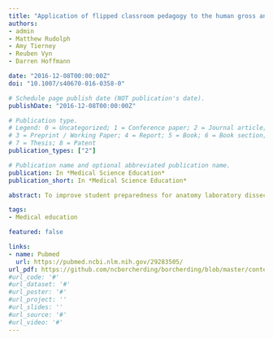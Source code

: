 ```yaml
---
title: "Application of flipped classroom pedagogy to the human gross anatomy laboratory: Student preferences and learning outcomes"
authors:
- admin
- Matthew Rudolph
- Amy Tierney
- Reuben Vyn
- Darren Hoffmann

date: "2016-12-08T00:00:00Z"
doi: "10.1007/s40670-016-0358-0"

# Schedule page publish date (NOT publication's date).
publishDate: "2016-12-08T00:00:00Z"

# Publication type.
# Legend: 0 = Uncategorized; 1 = Conference paper; 2 = Journal article;
# 3 = Preprint / Working Paper; 4 = Report; 5 = Book; 6 = Book section;
# 7 = Thesis; 8 = Patent
publication_types: ["2"]

# Publication name and optional abbreviated publication name.
publication: In *Medical Science Education*
publication_short: In *Medical Science Education*

abstract: To improve student preparedness for anatomy laboratory dissection, the dental gross anatomy laboratory was transformed using flipped classroom pedagogy. Instead of spending class time explaining the procedures and anatomical structures for each laboratory, students were provided online materials to prepare for laboratory on their own. Eliminating in-class preparation provided the opportunity to end each period with integrative group activities that connected laboratory and lecture material and explored clinical correlations. Materials provided for prelaboratory preparation included - custom-made, three-dimensional (3D) anatomy videos, abbreviated dissection instructions, key atlas figures, and dissection videos. Data from three years of the course (n = 241 students) allowed for analysis of students' preferences for these materials and detailed tracking of usage of 3D anatomy videos. Students reported spending an average of 27:22 (±17:56) minutes preparing for laboratory, similar to the 30 minutes previously allocated for in-class dissection preparation. The 3D anatomy videos and key atlas figures were rated the most helpful resources. Scores on laboratory examinations were compared for the three years before the curriculum change (2011-2013; n = 242) and three years after (2014-2016; n = 241). There was no change in average grades on the first and second laboratory examinations. However, on the final semi-cumulative laboratory examination, scores were significantly higher in the post-flip classes (P = 0.04). These results demonstrate an effective model for applying flipped classroom pedagogy to the gross anatomy laboratory and illustrate a meaningful role for 3D anatomy visualizations in a dissection-based course.

tags:
- Medical education

featured: false

links:
- name: Pubmed
  url: https://pubmed.ncbi.nlm.nih.gov/29283505/
url_pdf: https://github.com/ncborcherding/borcherding/blob/master/content/publication/fleagle2018application/fleagle2018application.pdf
#url_code: '#'
#url_dataset: '#'
#url_poster: '#'
#url_project: ''
#url_slides: ''
#url_source: '#'
#url_video: '#'
---
```


